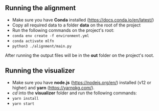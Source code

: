 ## Running the alignment
 - Make sure you have **Conda** installed (https://docs.conda.io/en/latest/)
 - Copy all required data to a folder **data** on the root of the project
 - Run the following commands on the project's root:
 - `conda env create -f environment.yml`
 - `conda activate mlfn`
 - `python3 ./alignment/main.py`

After running the output files will be in the **out** folder on the project's root.

## Running the visualizer
 - Make sure you have **node.js** (https://nodejs.org/en/) installed (v12 or higher) and **yarn** (https://yarnpkg.com/). 
- *cd* into the **visualizer** folder and run the following commands:
- `yarn install`
- `yarn start`
